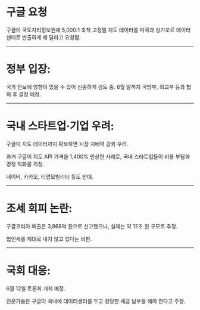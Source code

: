 <h1 id="구글-요청">구글 요청</h1>
<p>구글이 국토지리정보원에 5,000:1 축척 고정밀 지도 데이터를 미국과 싱가포르 데이터센터로 반출하게 해 달라고 요청함.</p>
<hr />
<h1 id="정부-입장">정부 입장:</h1>
<p>국가 안보에 영향이 있을 수 있어 신중하게 검토 중.
6월 말까지 국방부, 외교부 등과 협의 후 결정 예정.</p>
<hr />
<h1 id="국내-스타트업·기업-우려">국내 스타트업·기업 우려:</h1>
<p>구글이 지도 데이터까지 확보하면 시장 지배력 강화 우려.</p>
<p>과거 구글이 지도 API 가격을 1,400% 인상한 사례로,
국내 스타트업들이 비용 부담과 경쟁 악화를 걱정.</p>
<p>네이버, 카카오, 티맵모빌리티 등도 반대.</p>
<hr />
<h1 id="조세-회피-논란">조세 회피 논란:</h1>
<p>구글코리아 매출은 3,868억 원으로 신고했으나, 실제는 약 12조 원 규모로 추정.</p>
<p>법인세를 제대로 내지 않고 있다는 비판.</p>
<hr />
<h1 id="국회-대응">국회 대응:</h1>
<p>6월 12일 토론회 개최 예정.</p>
<p>전문가들은 구글이 국내에 데이터센터를 두고
정당한 세금 납부를 해야 한다고 주장.</p>